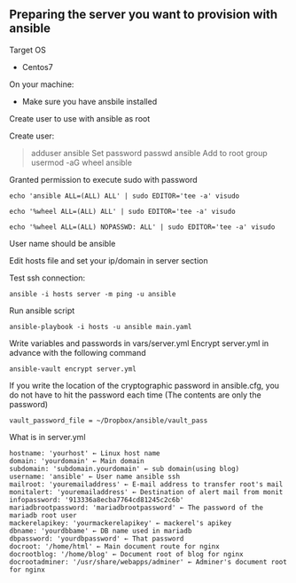 ## Preparing the server you want to provision with ansible

Target OS

- Centos7

On your machine:
- Make sure you have ansbile installed

Create user to use with ansible as root

Create user:
> adduser ansible
Set password
> passwd ansible
Add to root group
> usermod -aG wheel ansible


Granted permission to execute sudo with password

	echo 'ansible ALL=(ALL) ALL' | sudo EDITOR='tee -a' visudo

	echo '%wheel ALL=(ALL) ALL' | sudo EDITOR='tee -a' visudo

	echo '%wheel ALL=(ALL) NOPASSWD: ALL' | sudo EDITOR='tee -a' visudo



User name should be ansible

Edit hosts file and set your ip/domain in server section

Test ssh connection:

	ansible -i hosts server -m ping -u ansible

Run ansible script

	ansible-playbook -i hosts -u ansible main.yaml

Write variables and passwords in vars/server.yml
Encrypt server.yml in advance with the following command

	ansible-vault encrypt server.yml

If you write the location of the cryptographic password in
ansible.cfg, you do not have to hit the password each time
(The contents are only the password)

	vault_password_file = ~/Dropbox/ansible/vault_pass

What is in server.yml

	hostname: 'yourhost' ← Linux host name
	domain: 'yourdomain' ← Main domain
	subdomain: 'subdomain.yourdomain' ← sub domain(using blog)
	username: 'ansible' ← User name ansible ssh
	mailroot: 'youremailaddress' ← E-mail address to transfer root's mail
	monitalert: 'youremailaddress' ← Destination of alert mail from monit
	infopassword: '913336a8ecba7764cd81245c2c6b'
	mariadbrootpassword: 'mariadbrootpassword' ← The password of the mariadb root user
	mackerelapikey: 'yourmackerelapikey' ← mackerel's apikey
	dbname: 'yourdbbame' ← DB name used in mariadb
	dbpassword: 'yourdbpassword' ← That password
	docroot: '/home/html' ← Main document route for nginx
	docrootblog: '/home/blog' ← Document root of blog for nginx
	docrootadminer: '/usr/share/webapps/adminer' ← Adminer's document root for nginx

